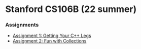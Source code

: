 # Stanford CS106B  (22 summer)
### **Assignments**

* [Assignment 1: Getting Your C++ Legs](https://web.stanford.edu/class/archive/cs/cs106b/cs106b.1228/assignments/1-cpp/)
* [Assignment 2: Fun with Collections](https://web.stanford.edu/class/archive/cs/cs106b/cs106b.1228/assignments/2-adt/)
